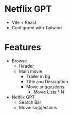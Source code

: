 # Netflix GPT

- Vite + React
- Configured with Tailwind

# Features

- Browse
    - Header
    - Main movie
        - Trailer in bg
        - Title and Description
        - Movie suggestions
            - Movie Lists * N
- Netflix GPT
    - Search Bar
    - Movie suggestions
    